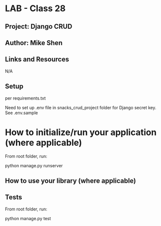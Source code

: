 # LAB - Class 28

## Project: Django CRUD

## Author: Mike Shen

## Links and Resources
N/A

##  Setup
per requirements.txt

Need to set up .env file in snacks_crud_project folder for Django secret key.  See .env.sample

# How to initialize/run your application (where applicable)

From root folder, run:

python manage.py runserver

## How to use your library (where applicable)

## Tests

From root folder, run:

python manage.py test
